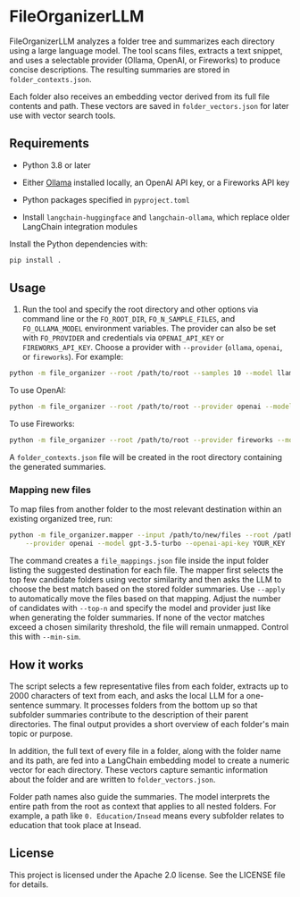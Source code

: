 # FileOrganizerLLM

FileOrganizerLLM analyzes a folder tree and summarizes each directory using a large language model. The tool scans files, extracts a text snippet, and uses a selectable provider (Ollama, OpenAI, or Fireworks) to produce concise descriptions. The resulting summaries are stored in `folder_contexts.json`.

Each folder also receives an embedding vector derived from its full file contents and path. These vectors are saved in `folder_vectors.json` for later use with vector search tools.


## Requirements

- Python 3.8 or later
- Either [Ollama](https://github.com/jmorganca/ollama) installed locally, an OpenAI API key, or a Fireworks API key

- Python packages specified in `pyproject.toml`
- Install `langchain-huggingface` and `langchain-ollama`, which replace
  older LangChain integration modules

Install the Python dependencies with:

```bash
pip install .
```

## Usage

1. Run the tool and specify the root directory and other options via command line or the `FO_ROOT_DIR`, `FO_N_SAMPLE_FILES`, and `FO_OLLAMA_MODEL` environment variables. The provider can also be set with `FO_PROVIDER` and credentials via `OPENAI_API_KEY` or `FIREWORKS_API_KEY`. Choose a provider with `--provider` (`ollama`, `openai`, or `fireworks`). For example:

```bash
python -m file_organizer --root /path/to/root --samples 10 --model llama3 --provider ollama --verbose
```

To use OpenAI:

```bash
python -m file_organizer --root /path/to/root --provider openai --model gpt-3.5-turbo --openai-api-key YOUR_KEY
```

To use Fireworks:

```bash
python -m file_organizer --root /path/to/root --provider fireworks --model accounts/fireworks/models/llama-v3p1-8b-instruct --fireworks-api-key YOUR_KEY
```

A `folder_contexts.json` file will be created in the root directory containing the generated summaries.

### Mapping new files

To map files from another folder to the most relevant destination within an existing organized tree, run:

```bash
python -m file_organizer.mapper --input /path/to/new/files --root /path/to/root \
    --provider openai --model gpt-3.5-turbo --openai-api-key YOUR_KEY
```

The command creates a `file_mappings.json` file inside the input folder listing
the suggested destination for each file. The mapper first selects the top few
candidate folders using vector similarity and then asks the LLM to choose the
best match based on the stored folder summaries. Use `--apply` to automatically
move the files based on that mapping. Adjust the number of candidates with
`--top-n` and specify the model and provider just like when generating the
folder summaries. If none of the vector matches exceed a chosen similarity
threshold, the file will remain unmapped. Control this with `--min-sim`.

## How it works

The script selects a few representative files from each folder, extracts up to 2000 characters of text from each, and asks the local LLM for a one-sentence summary. It processes folders from the bottom up so that subfolder summaries contribute to the description of their parent directories. The final output provides a short overview of each folder's main topic or purpose.

In addition, the full text of every file in a folder, along with the folder name and its path, are fed into a LangChain embedding model to create a numeric vector for each directory. These vectors capture semantic information about the folder and are written to `folder_vectors.json`.

Folder path names also guide the summaries. The model interprets the entire path
from the root as context that applies to all nested folders. For example, a path
like `0. Education/Insead` means every subfolder relates to education that took
place at Insead.

## License

This project is licensed under the Apache 2.0 license. See the LICENSE file for details.
